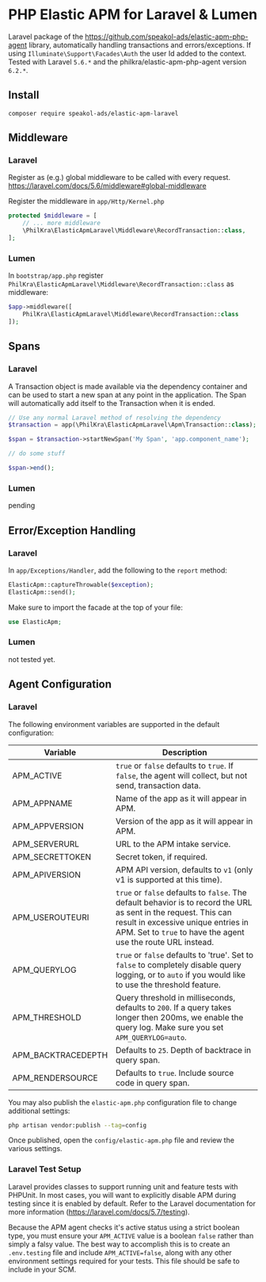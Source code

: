 # PHP Elastic APM for Laravel & Lumen
Laravel package of the https://github.com/speakol-ads/elastic-apm-php-agent library, automatically handling transactions and errors/exceptions. If using `Illuminate\Support\Facades\Auth` the user Id added to the context.
Tested with Laravel `5.6.*` and the philkra/elastic-apm-php-agent version `6.2.*`.

## Install
```
composer require speakol-ads/elastic-apm-laravel
```

## Middleware
### Laravel
Register as (e.g.) global middleware to be called with every request. https://laravel.com/docs/5.6/middleware#global-middleware

Register the middleware in `app/Http/Kernel.php`
```php
protected $middleware = [
    // ... more middleware
    \PhilKra\ElasticApmLaravel\Middleware\RecordTransaction::class,
];
```

### Lumen
In `bootstrap/app.php` register `PhilKra\ElasticApmLaravel\Middleware\RecordTransaction::class` as middleware:
```php
$app->middleware([
    PhilKra\ElasticApmLaravel\Middleware\RecordTransaction::class
]);
```

## Spans
### Laravel
A Transaction object is made available via the dependency container and can be used to start a
new span at any point in the application. The Span will automatically add itself to the Transaction
when it is ended.

```php
// Use any normal Laravel method of resolving the dependency
$transaction = app(\PhilKra\ElasticApmLaravel\Apm\Transaction::class);

$span = $transaction->startNewSpan('My Span', 'app.component_name');

// do some stuff

$span->end();
```
### Lumen

pending

## Error/Exception Handling

### Laravel

In `app/Exceptions/Handler`, add the following to the `report` method:

```php
ElasticApm::captureThrowable($exception);
ElasticApm::send();
```

Make sure to import the facade at the top of your file:

```php
use ElasticApm;
```

### Lumen
not tested yet.

## Agent Configuration

### Laravel

The following environment variables are supported in the default configuration:

| Variable          | Description |
|-------------------|-------------|
|APM_ACTIVE         | `true` or `false` defaults to `true`. If `false`, the agent will collect, but not send, transaction data. |
|APM_APPNAME        | Name of the app as it will appear in APM. |
|APM_APPVERSION     | Version of the app as it will appear in APM. |
|APM_SERVERURL      | URL to the APM intake service. |
|APM_SECRETTOKEN    | Secret token, if required. |
|APM_APIVERSION     | APM API version, defaults to `v1` (only v1 is supported at this time). |
|APM_USEROUTEURI    | `true` or `false` defaults to `false`. The default behavior is to record the URL as sent in the request. This can result in excessive unique entries in APM. Set to `true` to have the agent use the route URL instead. |
|APM_QUERYLOG       | `true` or `false` defaults to 'true'. Set to `false` to completely disable query logging, or to `auto` if you would like to use the threshold feature. |
|APM_THRESHOLD      | Query threshold in milliseconds, defaults to `200`. If a query takes longer then 200ms, we enable the query log. Make sure you set `APM_QUERYLOG=auto`. |
|APM_BACKTRACEDEPTH | Defaults to `25`. Depth of backtrace in query span. |
|APM_RENDERSOURCE   | Defaults to `true`. Include source code in query span. |

You may also publish the `elastic-apm.php` configuration file to change additional settings:

```bash
php artisan vendor:publish --tag=config
```

Once published, open the `config/elastic-apm.php` file and review the various settings.

### Laravel Test Setup

Laravel provides classes to support running unit and feature tests with PHPUnit. In most cases, you will want to explicitly disable APM during testing since it is enabled by default. Refer to the Laravel documentation for more information (https://laravel.com/docs/5.7/testing).

Because the APM agent checks it's active status using a strict boolean type, you must ensure your `APM_ACTIVE` value is a boolean `false` rather than simply a falsy value. The best way to accomplish this is to create an `.env.testing` file and include `APM_ACTIVE=false`, along with any other environment settings required for your tests. This file should be safe to include in your SCM.
